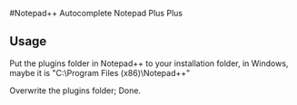 #Notepad++ Autocomplete
	Notepad Plus Plus

## Usage

Put the plugins folder in Notepad++ to your installation folder, in Windows, maybe it is
	"C:\Program Files (x86)\Notepad++\"

Overwrite the plugins folder;
Done.
